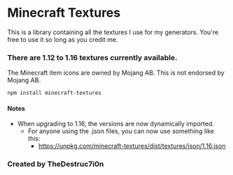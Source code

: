 # Minecraft Textures
This is a library containing all the textures I use for my generators. You're free to use it so long as you credit me.

### There are 1.12 to 1.16 textures currently available.

The Minecraft item icons are owned by Mojang AB.
This is not endorsed by Mojang AB.

`npm install minecraft-textures`

#### Notes
- When upgrading to 1.16, the versions are now dynamically imported.
    - For anyone using the .json files, you can now use something like this:
        - https://unpkg.com/minecraft-textures/dist/textures/json/1.16.json

### Created by TheDestruc7i0n